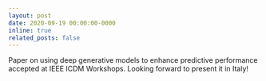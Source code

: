 ```yaml
---
layout: post
date: 2020-09-19 00:00:00-0000
inline: true
related_posts: false
---
```


Paper on using deep generative models to enhance predictive performance accepted at IEEE ICDM Workshops. Looking forward to present it in Italy!